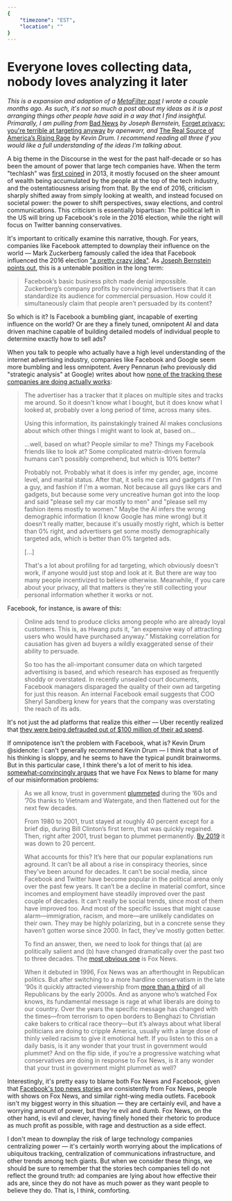 ```yaml
---
{
	"timezone": "EST",
	"location": ""
}
---
```

# Everyone loves collecting data, nobody loves analyzing it later

*This is a expansion and adaption of a [MetaFilter post](https://www.metafilter.com/192473/Everyone-loves-collecting-data-nobody-loves-analyzing-it-later) I wrote a couple months ago. As such, it's not so much a post about my ideas as it is a post arranging things other people have said in a way that I find insightful. Primarally, I am pulling from* [Bad News](https://harpers.org/archive/2021/09/bad-news-selling-the-story-of-disinformation/) *by Joseph Bernstein,* [Forget privacy: you're terrible at targeting anyway](https://apenwarr.ca/log/20190201) *by apenwarr, and* [The Real Source of America’s Rising Rage](https://www.motherjones.com/politics/2021/07/american-anger-polarization-fox-news/) *by Kevin Drum. I recommend reading all three if you would like a full understanding of the ideas I'm talking about.*

A big theme in the Discourse in the west for the past half-decade or so has been the amount of power that large tech companies have. When the term "techlash" was [first coined](https://www.economist.com/news/2013/11/18/the-coming-tech-lash) in 2013, it mostly focused on the sheer amount of wealth being accumulated by the people at the top of the tech industry, and the ostentatiousness arising from that. By the end of 2016, criticism sharply shifted away from simply looking at wealth, and instead focused on societal power: the power to shift perspectives, sway elections, and control communications. This criticism is essentially bipartisan: The political left in the US will bring up Facebook's role in the 2016 election, while the right will focus on Twitter banning conservatives.

It's important to critically examine this narrative, though. For years, companies like Facebook attempted to downplay their influence on the world — Mark Zuckerberg famously called the idea that Facebook influenced the 2016 election ["a pretty crazy idea"](https://youtu.be/WLcYugM68aU?t=780). As [Joseph Bernstein points out](https://harpers.org/archive/2021/09/bad-news-selling-the-story-of-disinformation/), this is a untenable position in the long term:

> Facebook’s basic business pitch made denial impossible. Zuckerberg’s company profits by convincing advertisers that it can standardize its audience for commercial persuasion. How could it simultaneously claim that people aren’t persuaded by its content?

So which is it? Is Facebook a bumbling giant, incapable of exerting influence on the world? Or are they a finely tuned, omnipotent AI and data driven machine capable of building detailed models of individual people to determine exactly how to sell ads?

When you talk to people who actually have a high level understanding of the internet advertising industry, companies like Facebook and Google seem more bumbling and less omnipotent. Avery Pennarun (who previously did "strategic analysis" at Google) writes about how [none of the tracking these companies are doing actually works](https://apenwarr.ca/log/20190201):

> The advertiser has a tracker that it places on multiple sites and tracks me around. So it doesn't know what I bought, but it does know what I looked at, probably over a long period of time, across many sites.
>
> Using this information, its painstakingly trained AI makes conclusions about which other things I might want to look at, based on...
>
> ...well, based on what? People similar to me? Things my Facebook friends like to look at? Some complicated matrix-driven formula humans can't possibly comprehend, but which is 10% better?
>
> Probably not. Probably what it does is infer my gender, age, income level, and marital status. After that, it sells me cars and gadgets if I'm a guy, and fashion if I'm a woman. Not because all guys like cars and gadgets, but because some very uncreative human got into the loop and said "please sell my car mostly to men" and "please sell my fashion items mostly to women." Maybe the AI infers the wrong demographic information (I know Google has mine wrong) but it doesn't really matter, because it's usually mostly right, which is better than 0% right, and advertisers get some mostly demographically targeted ads, which is better than 0% targeted ads.
>
> […]
>
> That's a lot about profiling for ad targeting, which obviously doesn't work, if anyone would just stop and look at it. But there are way too many people incentivized to believe otherwise. Meanwhile, if you care about your privacy, all that matters is they're still collecting your personal information whether it works or not.

Facebook, for instance, is aware of this:

> Online ads tend to produce clicks among people who are already loyal customers. This is, as Hwang puts it, “an expensive way of attracting users who would have purchased anyway.” Mistaking correlation for causation has given ad buyers a wildly exaggerated sense of their ability to persuade.
>
> So too has the all-important consumer data on which targeted advertising is based, and which research has exposed as frequently shoddy or overstated. In recently unsealed court documents, Facebook managers disparaged the quality of their own ad targeting for just this reason. An internal Facebook email suggests that COO Sheryl Sandberg knew for years that the company was overstating the reach of its ads.

It's not just the ad platforms that realize this either — Uber recently realized that [they were being defrauded out of $100 million of their ad spend](https://www.inputmag.com/culture/uber-burned-through-100-million-thanks-to-digital-ad-fraud).

If omnipotence isn't the problem with Facebook, what is? Kevin Drum
@sidenote: I can't generally recommend Kevin Drum — I think that a lot of his thinking is sloppy, and he seems to have the typical pundit brainworms. But in this particular case, I think there's a lot of merit to his idea.
[somewhat-convincingly argues](https://www.motherjones.com/politics/2021/07/american-anger-polarization-fox-news/) that we have Fox News to blame for many of our misinformation problems:

> As we all know, trust in government [plummeted](https://news.gallup.com/poll/1669/general-mood-country.aspx) during the ’60s and ’70s thanks to Vietnam and Watergate, and then flattened out for the next few decades.
>
> From 1980 to 2001, trust stayed at roughly 40 percent except for a brief dip, during Bill Clinton’s first term, that was quickly regained. Then, right after 2001, trust began to plummet permanently. [By 2019](https://archive.nytimes.com/www.nytimes.com/imagepages/2008/10/15/us/20081015_POLLC_GRAPHIC.html) it was down to 20 percent.
>
> What accounts for this? It’s here that our popular explanations run aground. It can’t be all about a rise in conspiracy theories, since they’ve been around for decades. It can’t be social media, since Facebook and Twitter have become popular in the political arena only over the past few years. It can’t be a decline in material comfort, since incomes and employment have steadily improved over the past couple of decades. It can’t really be social trends, since most of them have improved too. And most of the specific issues that might cause alarm—immigration, racism, and more—are unlikely candidates on their own. They may be highly polarizing, but in a concrete sense they haven’t gotten worse since 2000. In fact, they’ve mostly gotten better.
>
> To find an answer, then, we need to look for things that (a) are politically salient and (b) have changed dramatically over the past two to three decades. The [most obvious one](https://www.semanticscholar.org/paper/From-Fox-News-to-Viral-Views%3A-The-Influence-of-in-Grossmann-Hopkins/6c0bec6a62932bba9ab9c116ee93acde11f8454f) is Fox News.
>
> When it debuted in 1996, Fox News was an afterthought in Republican politics. But after switching to a more hardline conservatism in the late ’90s it quickly attracted viewership from [more than a third](https://www.pewresearch.org/2009/10/30/partisanship-and-cable-news-audiences/) of all Republicans by the early 2000s. And as anyone who’s watched Fox knows, its fundamental message is rage at what liberals are doing to our country. Over the years the specific message has changed with the times—from terrorism to open borders to Benghazi to Christian cake bakers to critical race theory—but it’s always about what liberal politicians are doing to cripple America, usually with a large dose of thinly veiled racism to give it emotional heft. If you listen to this on a daily basis, is it any wonder that your trust in government would plummet? And on the flip side, if you’re a progressive watching what conservatives are doing in response to Fox News, is it any wonder that your trust in government might plummet as well?

Interestingly, it's pretty easy to blame both Fox News and Facebook, given that [Facebook's top news stories](https://twitter.com/facebookstop10) are consistently from Fox News, people with shows on Fox News, and similar right-wing media outlets. Facebook isn't my biggest worry in this situation — they are certainly evil, and have a worrying amount of power, but they're evil and dumb. Fox News, on the other hand, is evil and clever, having finely honed their rhetoric to produce as much profit as possible, with rage and destruction as a side effect.

I don't mean to downplay the risk of large technology companies centralizing power — it's certainly worth worrying about the implications of ubiquitous tracking, centralization of communications infrastructure, and other trends among tech giants. But when we consider these things, we should be sure to remember that the stories tech companies tell do not reflect the ground truth: ad companies are lying about how effective their ads are, since they do not have as much power as they want people to believe they do. That is, I think, comforting.
